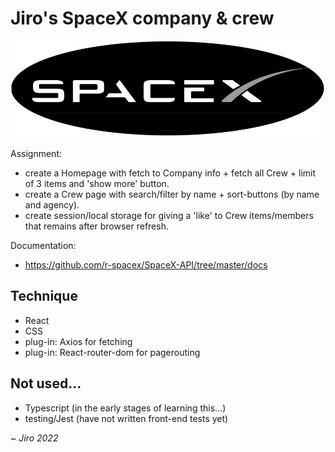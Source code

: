 # Jiro's SpaceX company & crew

![schets](./src/assets/spacex-logo.png)

Assignment:
- create a Homepage with fetch to Company info + fetch all Crew + limit of 3 items and 'show more' button.
- create a Crew page with search/filter by name + sort-buttons (by name and agency).
- create session/local storage for giving a 'like' to Crew items/members that remains after browser refresh.

Documentation:
- https://github.com/r-spacex/SpaceX-API/tree/master/docs

## Technique
 * React
 * CSS
 * plug-in: Axios for fetching
 * plug-in: React-router-dom for pagerouting

## Not used...
* Typescript (in the early stages of learning this...)
* testing/Jest (have not written front-end tests yet)

~ _Jiro 2022_